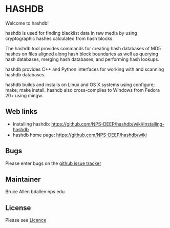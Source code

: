 HASHDB
======
Welcome to hashdb!

hashdb is used for finding blacklist data in raw media
by using cryptographic hashes calculated from hash blocks.

The hashdb tool provides commands for creating hash databases
of MD5 hashes on files aligned along hash block boundaries as well as querying
hash databases, merging hash databases, and performing hash lookups.

hashdb provides C++ and Python interfaces for working with and scanning
hashdb databases.

hashdb builds and installs on Linux and OS X systems using
configure; make; make install.  hashdb also cross-compiles to Windows
from Fedora 20+ using mingw.

Web links
----------
* Installing hashdb: https://github.com/NPS-DEEP/hashdb/wiki/Installing-hashdb
* hashdb home page: https://github.com/NPS-DEEP/hashdb/wiki

Bugs
----
Please enter bugs on the [github issue tracker](https://github.com/NPS-DEEP/hashdb/issues?state=open)

Maintainer
----------
Bruce Allen bdallen nps edu

License
-------
Please see [Licence](https://github.com/NPS-DEEP/hashdb/wiki/License)

